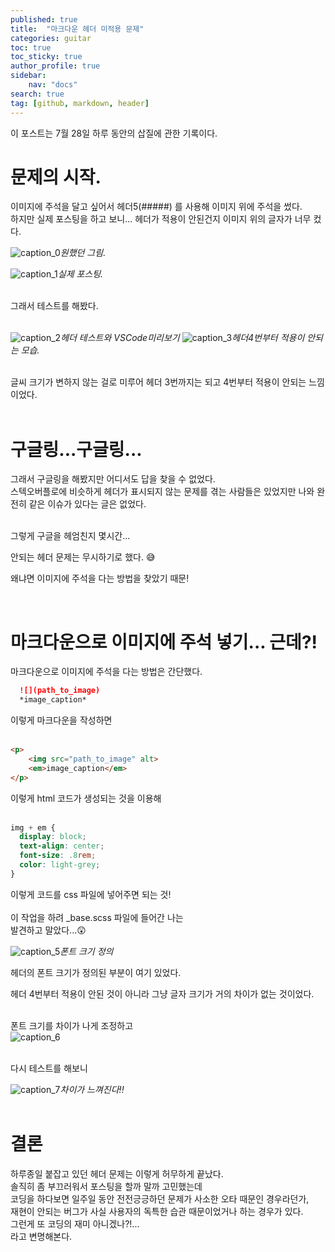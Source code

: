 ```yaml
---
published: true
title:  "마크다운 헤더 미적용 문제"
categories: guitar
toc: true
toc_sticky: true
author_profile: true
sidebar:
    nav: "docs"
search: true
tag: [github, markdown, header]
---
```


이 포스트는 7월 28일 하루 동안의 삽질에 관한 기록이다.

# 문제의 시작.

이미지에 주석을 달고 싶어서 헤더5(#####) 를 사용해 이미지 위에 주석을 썼다.  
하지만 실제 포스팅을 하고 보니...   헤더가 적용이 안된건지 이미지 위의 글자가 너무 컸다.  

![caption_0](/images/HeaderIssue_0.PNG)*원했던 그림.* 

![caption_1](/images/HeaderIssue_1.PNG)*실제 포스팅.*  



<br>
그래서 테스트를 해봤다.
<br><br>

![caption_2](/images/HeaderIssue_2.PNG)*헤더 테스트와 VSCode미리보기*
![caption_3](/images/HeaderIssue_3.PNG)*헤더4번부터 적용이 안되는 모습.*
<br> <br>

글씨 크기가 변하지 않는 걸로 미루어 헤더 3번까지는 되고 4번부터 적용이 안되는 느낌이었다. 
<br><br>

# 구글링...구글링...

그래서 구글링을 해봤지만 어디서도 답을 찾을 수 없었다.  
스텍오버플로에 비슷하게 헤더가 표시되지 않는 문제를 겪는 사람들은 있었지만 나와 완전히 같은 이슈가 있다는 글은 없었다.   

<br>
그렇게 구글을 헤엄친지 몇시간...  
<br>  

안되는 헤더 문제는 무시하기로 했다. 😅  

왜냐면 이미지에 주석을 다는 방법을 찾았기 때문!  


<br>

# 마크다운으로 이미지에 주석 넣기... 근데?!
  
  마크다운으로 이미지에 주석을 다는 방법은 간단했다.  
  
```markdown
  ![](path_to_image)
  *image_caption*
```

이렇게 마크다운을 작성하면  
<br>

```html
<p>
    <img src="path_to_image" alt>
    <em>image_caption</em>
</p>
```
이렇게 html 코드가 생성되는 것을 이용해  
<br>

```css
img + em {
  display: block;
  text-align: center;
  font-size: .8rem;
  color: light-grey;
}
```
이렇게 코드를 css 파일에 넣어주면 되는 것!  
<br>
이 작업을 하려 _base.scss 파일에 들어간 나는  
발견하고 말았다...😲  

 ![caption_5](/images/HeaderIssue_5.PNG)*폰트 크기 정의*
<br>  

헤더의 폰트 크기가 정의된 부분이 여기 있었다.

헤더 4번부터 적용이 안된 것이 아니라 그냥 글자 크기가 거의 차이가 없는 것이었다.  
<br>

폰트 크기를 차이가 나게 조정하고  
![caption_6](/images/HeaderIssue_6.PNG)  

<br>
다시 테스트를 해보니  

![caption_7](/images/HeaderIssue_7.PNG)*차이가 느껴진다!!*
<br><br>

# 결론

하루종일 붙잡고 있던 헤더 문제는 이렇게 허무하게 끝났다.  
솔직히 좀 부끄러워서 포스팅을 할까 말까 고민했는데  
코딩을 하다보면 일주일 동안 전전긍긍하던 문제가 사소한 오타 때문인 경우라던가,  
재현이 안되는 버그가 사실 사용자의 독특한 습관 때문이었거나 하는 경우가 있다.  
그런게 또 코딩의 재미 아니겠나?!...  
라고 변명해본다.
